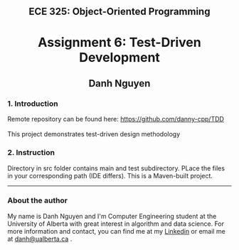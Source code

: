 <h2 align="center">ECE 325: Object-Oriented Programming</h2>
<h1 align="center">Assignment 6: Test-Driven Development</h1>
<h2 align="center">Danh Nguyen</h2>

<h3> 1. Introduction </h3>
  <p>
    Remote repository can be found here: <a href="https://github.com/danny-cpp/TDD">https://github.com/danny-cpp/TDD</a></br></br>
    This project demonstrates test-driven design methodology
  </p>
  
<h3> 2. Instruction </h3>
  <p>
    Directory in src folder contains main and test subdirectory. PLace the files in your corresponding
    path (IDE differs). This is a Maven-built project.
  </p>
  
  ___
  <h3>About the author</h3>
  
  <p> My name is Danh Nguyen and I'm Computer Engineering student at the University of Alberta with great interest in algorithm and data science. 
      For more information and contact, you can find me at my <a href="https://www.linkedin.com/in/danh-h-nguyen/">Linkedin</a> or email me at <a href="mailto:danh@ualberta.ca">danh@ualberta.ca</a> .
  
  
